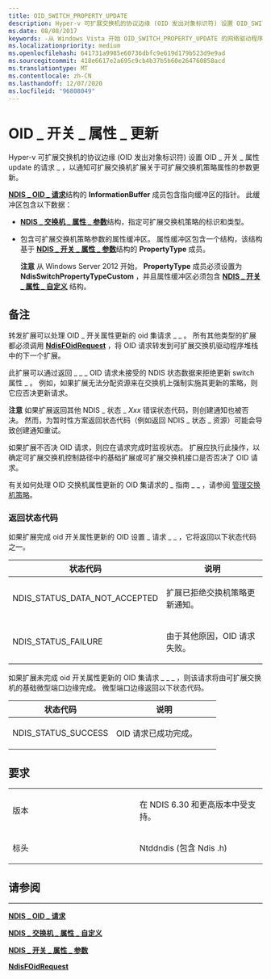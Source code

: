```yaml
---
title: OID_SWITCH_PROPERTY_UPDATE
description: Hyper-v 可扩展交换机的协议边缘 (OID 发出对象标识符) 设置 OID_SWITCH_PROPERTY_UPDATE 请求，以通知可扩展交换机扩展有关可扩展交换机策略属性的参数更新。
ms.date: 08/08/2017
keywords: -从 Windows Vista 开始 OID_SWITCH_PROPERTY_UPDATE 的网络驱动程序
ms.localizationpriority: medium
ms.openlocfilehash: 641731a9985e60736dbfc9e619d179b523d9e9ad
ms.sourcegitcommit: 418e6617e2a695c9cb4b37b5b60e264760858acd
ms.translationtype: MT
ms.contentlocale: zh-CN
ms.lasthandoff: 12/07/2020
ms.locfileid: "96808049"
---
```

# <a name="oid_switch_property_update"></a>OID \_ 开关 \_ 属性 \_ 更新


Hyper-v 可扩展交换机的协议边缘 (OID 发出对象标识符) 设置 OID \_ 开关 \_ 属性 update 的请求 \_ ，以通知可扩展交换机扩展关于可扩展交换机策略属性的参数更新。

[**NDIS \_ OID \_ 请求**](/windows-hardware/drivers/ddi/ndis/ns-ndis-_ndis_oid_request)结构的 **InformationBuffer** 成员包含指向缓冲区的指针。 此缓冲区包含以下数据：

-   [**NDIS \_ 交换机 \_ 属性 \_ 参数**](/windows-hardware/drivers/ddi/ntddndis/ns-ntddndis-_ndis_switch_property_parameters)结构，指定可扩展交换机策略的标识和类型。

-   包含可扩展交换机策略参数的属性缓冲区。 属性缓冲区包含一个结构，该结构基于 [**NDIS \_ 开关 \_ 属性 \_ 参数**](/windows-hardware/drivers/ddi/ntddndis/ns-ntddndis-_ndis_switch_property_parameters)结构的 **PropertyType** 成员。

    **注意**  从 Windows Server 2012 开始， **PropertyType** 成员必须设置为 **NdisSwitchPropertyTypeCustom** ，并且属性缓冲区必须包含 [**NDIS \_ 开关 \_ 属性 \_ 自定义**](/windows-hardware/drivers/ddi/ntddndis/ns-ntddndis-_ndis_switch_property_custom) 结构。

     

<a name="remarks"></a>备注
-------

转发扩展可以处理 OID \_ 开关属性更新的 oid 集请求 \_ \_ 。 所有其他类型的扩展都必须调用 [**NdisFOidRequest**](/windows-hardware/drivers/ddi/ndis/nf-ndis-ndisfoidrequest) ，将 OID 请求转发到可扩展交换机驱动程序堆栈中的下一个扩展。

此扩展可以通过返回 \_ \_ \_ OID 请求未接受的 NDIS 状态数据来拒绝更新 switch 属性 \_ 。 例如，如果扩展无法分配资源来在交换机上强制实施其更新的策略，则它应否决更新请求。

**注意** 如果扩展返回其他 NDIS \_ 状态 \_ *Xxx* 错误状态代码，则创建通知也被否决。 然而，为暂时性方案返回状态代码（例如返回 NDIS \_ 状态 \_ 资源）可能会导致创建通知重试。

 

如果扩展不否决 OID 请求，则应在请求完成时监视状态。 扩展应执行此操作，以确定可扩展交换机控制路径中的基础扩展或可扩展交换机接口是否否决了 OID 请求。

有关如何处理 OID 交换机属性更新的 OID 集请求的 \_ 指南 \_ \_ ，请参阅 [管理交换机策略](./managing-switch-policies.md)。

### <a name="return-status-codes"></a>返回状态代码

如果扩展完成 oid 开关属性更新的 OID 设置 \_ 请求 \_ \_ ，它将返回以下状态代码之一。

<table>
<colgroup>
<col width="50%" />
<col width="50%" />
</colgroup>
<thead>
<tr class="header">
<th>状态代码</th>
<th>说明</th>
</tr>
</thead>
<tbody>
<tr class="odd">
<td><p>NDIS_STATUS_DATA_NOT_ACCEPTED</p></td>
<td><p>扩展已拒绝交换机策略更新通知。</p></td>
</tr>
<tr class="even">
<td><p>NDIS_STATUS_FAILURE</p></td>
<td><p>由于其他原因，OID 请求失败。</p></td>
</tr>
</tbody>
</table>

 

如果扩展未完成 oid 开关属性更新的 OID 集请求 \_ \_ \_ ，则该请求将由可扩展交换机的基础微型端口边缘完成。 微型端口边缘返回以下状态代码。

<table>
<colgroup>
<col width="50%" />
<col width="50%" />
</colgroup>
<thead>
<tr class="header">
<th>状态代码</th>
<th>说明</th>
</tr>
</thead>
<tbody>
<tr class="odd">
<td><p>NDIS_STATUS_SUCCESS</p></td>
<td><p>OID 请求已成功完成。</p></td>
</tr>
</tbody>
</table>

 

<a name="requirements"></a>要求
------------

<table>
<colgroup>
<col width="50%" />
<col width="50%" />
</colgroup>
<tbody>
<tr class="odd">
<td><p>版本</p></td>
<td><p>在 NDIS 6.30 和更高版本中受支持。</p></td>
</tr>
<tr class="even">
<td><p>标头</p></td>
<td>Ntddndis (包含 Ndis .h) </td>
</tr>
</tbody>
</table>

## <a name="see-also"></a>请参阅


****
[**NDIS \_ OID \_ 请求**](/windows-hardware/drivers/ddi/ndis/ns-ndis-_ndis_oid_request)

[**NDIS \_ 交换机 \_ 属性 \_ 自定义**](/windows-hardware/drivers/ddi/ntddndis/ns-ntddndis-_ndis_switch_property_custom)

[**NDIS \_ 开关 \_ 属性 \_ 参数**](/windows-hardware/drivers/ddi/ntddndis/ns-ntddndis-_ndis_switch_property_parameters)

[**NdisFOidRequest**](/windows-hardware/drivers/ddi/ndis/nf-ndis-ndisfoidrequest)

 

